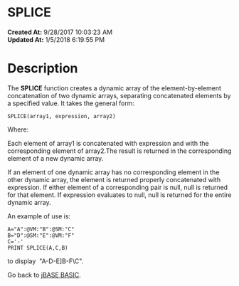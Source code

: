 # SPLICE

**Created At:** 9/28/2017 10:03:23 AM  
**Updated At:** 1/5/2018 6:19:55 PM  


# Description

The **SPLICE** function creates a dynamic array of the element-by-element concatenation of two dynamic arrays, separating concatenated elements by a specified value. It takes the general form:

```
SPLICE(array1, expression, array2)
```

Where:

Each element of array1 is concatenated with expression and with the corresponding element of array2.The result is returned in the corresponding element of a new dynamic array.

If an element of one dynamic array has no corresponding element in the other dynamic array, the element is returned properly concatenated with expression. If either element of a corresponding pair is null, null is returned for that element. If expression evaluates to null, null is returned for the entire dynamic array.

An example of use is:

```
A="A":@VM:"B":@SM:"C"
B="D":@SM:"E":@VM:"F"
C='-'
PRINT SPLICE(A,C,B)
```

to display  "A-D\-E]B-F\C".



Go back to [jBASE BASIC](263498-jbase-basic).
